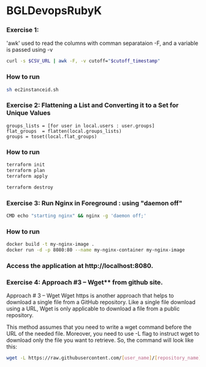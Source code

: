 # BGLDevopsRubyK
### Exercise 1: 
   'awk' used to read the columns with comman separataion -F,  and a variable is passed using -v

   ```bash
   curl -s $CSV_URL | awk -F, -v cutoff="$cutoff_timestamp" 
   ```
   
   ### How to run
   
   ```bash
   sh ec2instanceid.sh
   
   ```

### Exercise 2: Flattening a List and Converting it to a Set for Unique Values

   ```hcl
   groups_lists = [for user in local.users : user.groups]
   flat_groups  = flatten(local.groups_lists)
   groups = toset(local.flat_groups)
   ```
   
   ### How to run
   
   ```bash
   terraform init
   terraform plan
   terraform apply
   
   terraform destroy
   
   ```
   
   ### Exercise 3: Run Nginx in Foreground   : using "daemon off"
   
   ```bash
   CMD echo "starting nginx" && nginx -g 'daemon off;'
   ```
   
   ### How to run
   
   ```bash
   docker build -t my-nginx-image .
   docker run -d -p 8080:80 --name my-nginx-container my-nginx-image
   ```
   ### Access the application at http://localhost:8080.

### Exercise 4: Approach #3 – Wget** from github site.

   Approach # 3 – Wget
   Wget https is another approach that helps to download a single file from a GitHub repository. Like a single file download using a URL, Wget is only applicable to download a file from a public repository. 
   
   This method assumes that you need to write a wget command before the URL of the needed file. Moreover, you need to use -L flag to instruct wget to download only the file you want to retrieve. So, the command will look like this:
   
   ```bash
   wget -L https://raw.githubusercontent.com/[user_name]/[repository_name]/[branch]/[file]
   ```

